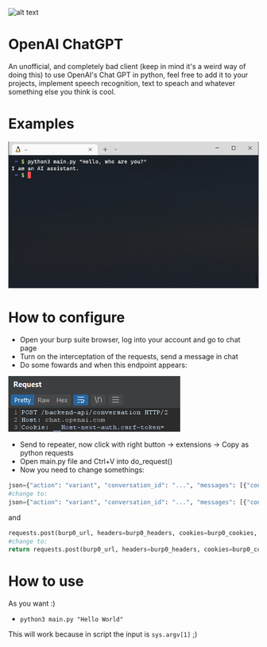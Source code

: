 ![alt text](https://seeklogo.com/images/O/openai-logo-F97AAA4254-seeklogo.com.png)
# OpenAI ChatGPT
An unofficial, and completely bad client (keep in mind it's a weird way of doing this) to use OpenAI's Chat GPT in python, feel free to add it to your projects, implement speech recognition, text to speach and whatever something else you think is cool.

# Examples
![alt text](https://raw.githubusercontent.com/viniciuspereiras/OpenAIChat/main/who-areyou.png)

# How to configure 
- Open your burp suite browser, log into your account and go to chat page
- Turn on the interceptation of the requests, send a message in chat
- Do some fowards and when this endpoint appears:

![alt text](https://raw.githubusercontent.com/viniciuspereiras/OpenAIChat/main/end-point.png)

- Send to repeater, now click with right button -> extensions -> Copy as python requests
- Open main.py file and Ctrl+V into do_request()
- Now you need to change somethings:
```python
json={"action": "variant", "conversation_id": "...", "messages": [{"content": {"content_type": "text", "parts": ["MESSAGE"]}, "id": "...", "role": "user"}], "model": "...", "parent_message_id": "..."}
#change to:
json={"action": "variant", "conversation_id": "...", "messages": [{"content": {"content_type": "text", "parts": [data_text]}, "id": "...", "role": "user"}], "model": "...", "parent_message_id": "..."}
```
and 
```python
requests.post(burp0_url, headers=burp0_headers, cookies=burp0_cookies, json=burp0_json)
#change to:
return requests.post(burp0_url, headers=burp0_headers, cookies=burp0_cookies, json=burp0_json).text
```
# How to use 
As you want :)
- `python3 main.py "Hello World"`

This will work because in script the input is `sys.argv[1]` ;) 
